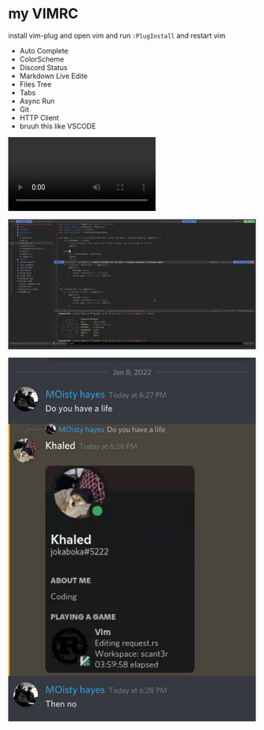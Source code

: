 # my VIMRC

install vim-plug and open vim and run `:PlugInstall` and restart vim

* Auto Complete
* ColorScheme
* Discord Status
* Markdown Live Edite
* Files Tree
* Tabs
* Async Run
* Git
* HTTP Client
* bruuh this like VSCODE




![video](https://github.com/knassar702/vimrc/blob/master/vim.mp4)

![screen](screen.png)

![discord](discord.png)

